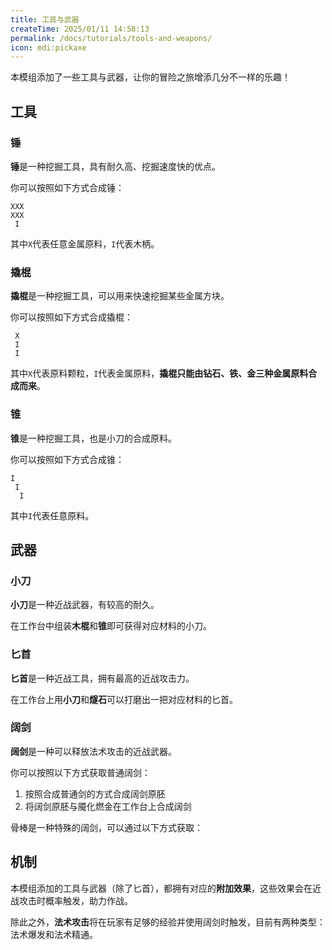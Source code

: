 ```yaml
---
title: 工具与武器
createTime: 2025/01/11 14:58:13
permalink: /docs/tutorials/tools-and-weapons/
icon: mdi:pickaxe
---
```

本模组添加了一些工具与武器，让你的冒险之旅增添几分不一样的乐趣！

## 工具
### 锤
**锤**是一种挖掘工具，具有耐久高、挖掘速度快的优点。

你可以按照如下方式合成锤：

~~~
XXX
XXX
 I
~~~

其中`X`代表任意金属原料，`I`代表木柄。

### 撬棍
**撬棍**是一种挖掘工具，可以用来快速挖掘某些金属方块。

你可以按照如下方式合成撬棍：

~~~
 X
 I
 I
~~~

其中`X`代表原料颗粒，`I`代表金属原料，**撬棍只能由钻石、铁、金三种金属原料合成而来**。

### 锥
**锥**是一种挖掘工具，也是小刀的合成原料。

你可以按照如下方式合成锥：

~~~
I
 I
  I
~~~

其中`I`代表任意原料。

## 武器
### 小刀
**小刀**是一种近战武器，有较高的耐久。

在工作台中组装**木棍**和**锥**即可获得对应材料的小刀。

### 匕首
**匕首**是一种近战工具，拥有最高的近战攻击力。

在工作台上用**小刀**和**燧石**可以打磨出一把对应材料的匕首。

### 阔剑
**阔剑**是一种可以释放法术攻击的近战武器。

你可以按照以下方式获取普通阔剑：

1. 按照合成普通剑的方式合成阔剑原胚
2. 将阔剑原胚与魇化燃金在工作台上合成阔剑

骨棒是一种特殊的阔剑，可以通过以下方式获取：

## 机制
本模组添加的工具与武器（除了匕首），都拥有对应的**附加效果**，这些效果会在近战攻击时概率触发，助力作战。

除此之外，**法术攻击**将在玩家有足够的经验并使用阔剑时触发，目前有两种类型：法术爆发和法术精通。